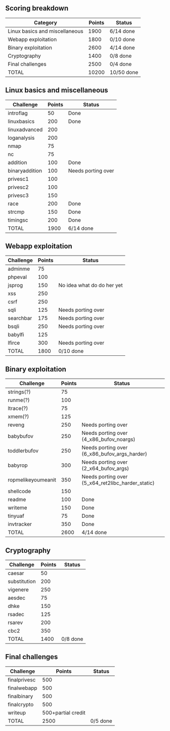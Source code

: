 ## Scoring breakdown
|Category|Points|Status|
|-|-|-|
|Linux basics and miscellaneous|1900|6/14 done|
|Webapp exploitation|1800|0/10 done|
|Binary exploitation|2600|4/14 done|
|Cryptography|1400|0/8 done|
|Final challenges|2500|0/4 done|
|TOTAL|10200|10/50 done|
## Linux basics and miscellaneous
|Challenge|Points|Status|
|-|-|-|
|introflag|50|Done|
|linuxbasics|200|Done|
|linuxadvanced|200||
|loganalysis|200||
|nmap|75||
|nc|75||
|addition|100|Done|
|binaryaddition|100|Needs porting over|
|privesc1|100||
|privesc2|100||
|privesc3|150||
|race|200|Done|
|strcmp|150|Done|
|timingsc|200|Done|
|TOTAL|1900|6/14 done|

## Webapp exploitation
|Challenge|Points|Status|
|-|-|-|
|adminme|75||
|phpeval|100||
|jsprog|150|No idea what do do her yet|
|xss|250||
|csrf|250||
|sqli|125|Needs porting over|
|searchbar|175|Needs porting over|
|bsqli|250|Needs porting over|
|babylfi|125||
|lfirce|300|Needs porting over|
|TOTAL|1800|0/10 done|

## Binary exploitation
|Challenge|Points|Status|
|-|-|-|
|strings(?)|75||
|runme(?)|100||
|ltrace(?)|75||
|xmem(?)|125||
|reveng|250|Needs porting over|
|babybufov|250|Needs porting over (4_x86_bufov_noargs)|
|toddlerbufov|250|Needs porting over (6_x86_bufov_args_harder)|
|babyrop|300|Needs porting over (2_x64_bufov_args)|
|ropmelikeyoumeanit|350|Needs porting over (5_x64_ret2libc_harder_static)
|shellcode|150||
|readme|100|Done|
|writeme|150|Done|
|tinyuaf|75|Done|
|invtracker|350|Done|
|TOTAL|2600|4/14 done|

## Cryptography
|Challenge|Points|Status|
|-|-|-|
|caesar|50||
|substitution|200||
|vigenere|250||
|aesdec|75||
|dhke|150||
|rsadec|125||
|rsarev|200||
|cbc2|350||
|TOTAL|1400|0/8 done|

## Final challenges
|Challenge|Points|Status|
|-|-|-|
|finalprivesc|500||
|finalwebapp|500||
|finalbinary|500||
|finalcrypto|500||
|writeup|500+partial credit||
|TOTAL|2500|0/5 done|

